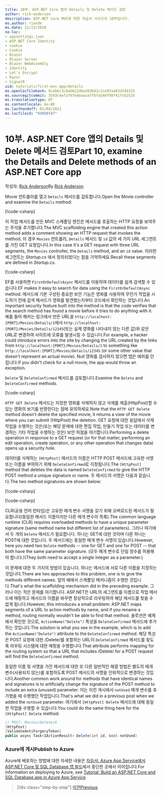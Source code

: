```yaml
---
title: 10부. ASP.NET Core 앱의 Details 및 Delete 메서드 검토
author: rick-anderson
description: ASP.NET Core MVC에 대한 자습서 시리즈의 10부입니다.
ms.author: riande
ms.date: 12/13/2018
no-loc:
- appsettings.json
- ASP.NET Core Identity
- cookie
- Cookie
- Blazor
- Blazor Server
- Blazor WebAssembly
- Identity
- Let's Encrypt
- Razor
- SignalR
uid: tutorials/first-mvc-app/details
ms.openlocfilehash: 9ceb6c3c8a6622d6e203641c2ce97a483d3d4325
ms.sourcegitcommit: 3593c4efa707edeaaceffbfa544f99f41fc62535
ms.translationtype: HT
ms.contentlocale: ko-KR
ms.lasthandoff: 01/04/2021
ms.locfileid: "93050747"
---
```

# <a name="part-10-examine-the-details-and-delete-methods-of-an-aspnet-core-app"></a><span data-ttu-id="b2a95-103">10부. ASP.NET Core 앱의 Details 및 Delete 메서드 검토</span><span class="sxs-lookup"><span data-stu-id="b2a95-103">Part 10, examine the Details and Delete methods of an ASP.NET Core app</span></span>

<span data-ttu-id="b2a95-104">작성자: [Rick Anderson](https://twitter.com/RickAndMSFT)</span><span class="sxs-lookup"><span data-stu-id="b2a95-104">By [Rick Anderson](https://twitter.com/RickAndMSFT)</span></span>

<span data-ttu-id="b2a95-105">Movie 컨트롤러를 열고 `Details` 메서드를 검토합니다.</span><span class="sxs-lookup"><span data-stu-id="b2a95-105">Open the Movie controller and examine the `Details` method:</span></span>

[!code-csharp[](start-mvc/sample/MvcMovie22/Controllers/MoviesController.cs?name=snippet_details)]

<span data-ttu-id="b2a95-106">이 작업 메서드를 만든 MVC 스캐폴딩 엔진은 메서드를 호출하는 HTTP 요청을 보여주는 주석을 추가합니다.</span><span class="sxs-lookup"><span data-stu-id="b2a95-106">The MVC scaffolding engine that created this action method adds a comment showing an HTTP request that invokes the method.</span></span> <span data-ttu-id="b2a95-107">이 경우 `Movies` 컨트롤러, `Details` 메서드 및 `id` 값의 세 가지 URL 세그먼트를 가진 GET 요청입니다.</span><span class="sxs-lookup"><span data-stu-id="b2a95-107">In this case it's a GET request with three URL segments, the `Movies` controller, the `Details` method, and an `id` value.</span></span> <span data-ttu-id="b2a95-108">이러한 세그먼트는 *Startup.cs* 에서 정의되었다는 점을 기억하세요.</span><span class="sxs-lookup"><span data-stu-id="b2a95-108">Recall these segments are defined in *Startup.cs*.</span></span>

[!code-csharp[](start-mvc/sample/MvcMovie3/Startup.cs?highlight=5&name=snippet_1)]

<span data-ttu-id="b2a95-109">EF를 사용하면 `FirstOrDefaultAsync` 메서드를 이용하여 데이터를 쉽게 검색할 수 있습니다.</span><span class="sxs-lookup"><span data-stu-id="b2a95-109">EF makes it easy to search for data using the `FirstOrDefaultAsync` method.</span></span> <span data-ttu-id="b2a95-110">메서드에 기본 구성된 중요한 보안 기능은 영화를 사용하여 무언가 작업을 시도하기 전에 검색 메서드가 영화를 발견했는지부터 코드에서 확인하는 것입니다.</span><span class="sxs-lookup"><span data-stu-id="b2a95-110">An important security feature built into the method is that the code verifies that the search method has found a movie before it tries to do anything with it.</span></span> <span data-ttu-id="b2a95-111">예를 들어 해커는 링크에서 만든 URL을 `http://localhost:{PORT}/Movies/Details/1`에서 `http://localhost:{PORT}/Movies/Details/12345`(또는 실제 영화를 나타내지 않는 다른 값)와 같은 URL로 변경하여 사이트에 오류를 발생시킬 수 있습니다.</span><span class="sxs-lookup"><span data-stu-id="b2a95-111">For example, a hacker could introduce errors into the site by changing the URL created by the links from `http://localhost:{PORT}/Movies/Details/1` to something like  `http://localhost:{PORT}/Movies/Details/12345` (or some other value that doesn't represent an actual movie).</span></span> <span data-ttu-id="b2a95-112">Null 영화를 검사하지 않으면 앱은 예외를 던집니다.</span><span class="sxs-lookup"><span data-stu-id="b2a95-112">If you didn't check for a null movie, the app would throw an exception.</span></span>

<span data-ttu-id="b2a95-113">`Delete` 및 `DeleteConfirmed` 메서드를 검토합니다.</span><span class="sxs-lookup"><span data-stu-id="b2a95-113">Examine the `Delete` and `DeleteConfirmed` methods.</span></span>

[!code-csharp[](start-mvc/sample/MvcMovie22/Controllers/MoviesController.cs?name=snippet_delete)]

<span data-ttu-id="b2a95-114">`HTTP GET Delete` 메서드는 지정한 영화를 삭제하지 않고 삭제를 제출(HttpPost)할 수 있는 영화의 보기를 반환한다는 점에 유의하세요.</span><span class="sxs-lookup"><span data-stu-id="b2a95-114">Note that the `HTTP GET Delete` method doesn't delete the specified movie, it returns a view of the movie where you can submit (HttpPost) the deletion.</span></span> <span data-ttu-id="b2a95-115">GET 요청에 대한 응답에서 삭제 작업을 수행하는 것은(또는 해당 문제에 대한 편집 작업, 만들기 작업 또는 데이터를 변경하는 기타 작업을 수행하는 것은) 보안 허점을 야기합니다.</span><span class="sxs-lookup"><span data-stu-id="b2a95-115">Performing a delete operation in response to a GET request (or for that matter, performing an edit operation, create operation, or any other operation that changes data) opens up a security hole.</span></span>

<span data-ttu-id="b2a95-116">데이터를 삭제하는 `[HttpPost]` 메서드의 이름은 HTTP POST 메서드에 고유한 서명 또는 이름을 부여하기 위해 `DeleteConfirmed`로 지정됩니다.</span><span class="sxs-lookup"><span data-stu-id="b2a95-116">The `[HttpPost]` method that deletes the data is named `DeleteConfirmed` to give the HTTP POST method a unique signature or name.</span></span> <span data-ttu-id="b2a95-117">두 메서드의 서명은 다음과 같습니다.</span><span class="sxs-lookup"><span data-stu-id="b2a95-117">The two method signatures are shown below:</span></span>

[!code-csharp[](start-mvc/sample/MvcMovie/Controllers/MoviesController.cs?name=snippet_delete2)]

[!code-csharp[](start-mvc/sample/MvcMovie/Controllers/MoviesController.cs?name=snippet_delete3)]

<span data-ttu-id="b2a95-118">CLR(공용 언어 런타임)은 고유한 매개 변수 서명을 갖기 위해 오버로드된 메서드가 필요합니다(동일한 메서드 이름이지만 다른 매개 변수의 목록).</span><span class="sxs-lookup"><span data-stu-id="b2a95-118">The common language runtime (CLR) requires overloaded methods to have a unique parameter signature (same method name but different list of parameters).</span></span> <span data-ttu-id="b2a95-119">그러나 여기에서 두 개의 `Delete` 메서드가 필요합니다. 하나는 GET에 대한 것이며 다른 하나는 POST에 대한 것입니다. 두 메서드에는 동일한 매개 변수 서명이 있습니다.</span><span class="sxs-lookup"><span data-stu-id="b2a95-119">However, here you need two `Delete` methods -- one for GET and one for POST -- that both have the same parameter signature.</span></span> <span data-ttu-id="b2a95-120">(모두 매개 변수로 단일 정수를 허용해야 합니다.)</span><span class="sxs-lookup"><span data-stu-id="b2a95-120">(They both need to accept a single integer as a parameter.)</span></span>

<span data-ttu-id="b2a95-121">이 문제에 대한 두 가지의 방법이 있습니다. 하나는 메서드에 서로 다른 이름을 지정하는 것입니다.</span><span class="sxs-lookup"><span data-stu-id="b2a95-121">There are two approaches to this problem, one is to give the methods different names.</span></span> <span data-ttu-id="b2a95-122">앞의 예에서 스캐폴딩 메커니즘이 수행한 것입니다.</span><span class="sxs-lookup"><span data-stu-id="b2a95-122">That's what the scaffolding mechanism did in the preceding example.</span></span> <span data-ttu-id="b2a95-123">그러나 이는 작은 문제를 야기합니다. ASP.NET은 URL의 세그먼트를 이름으로 작업 메서드에 매핑하고 메서드의 이름을 바꾸면 정상적으로 라우팅하여 해당 메서드를 찾을 수 없게 됩니다.</span><span class="sxs-lookup"><span data-stu-id="b2a95-123">However, this introduces a small problem: ASP.NET maps segments of a URL to action methods by name, and if you rename a method, routing normally wouldn't be able to find that method.</span></span> <span data-ttu-id="b2a95-124">솔루션은 예제에서 확인한 것으로, `ActionName("Delete")` 특성을 `DeleteConfirmed` 메서드에 추가하는 것입니다.</span><span class="sxs-lookup"><span data-stu-id="b2a95-124">The solution is what you see in the example, which is to add the `ActionName("Delete")` attribute to the `DeleteConfirmed` method.</span></span> <span data-ttu-id="b2a95-125">해당 특성은 POST 요청에 대한 /Delete/를 포함하는 URL이 `DeleteConfirmed` 메서드를 찾도록 라우팅 시스템에 대한 매핑을 수행합니다.</span><span class="sxs-lookup"><span data-stu-id="b2a95-125">That attribute performs mapping for the routing system so that a URL that includes /Delete/ for a POST request will find the `DeleteConfirmed` method.</span></span>

<span data-ttu-id="b2a95-126">동일한 이름 및 서명을 가진 메서드에 대한 또 다른 일반적인 해결 방법은 별도의 매개 변수(사용되지 않는)를 포함하도록 POST 메서드의 서명을 인위적으로 변경하는 것입니다.</span><span class="sxs-lookup"><span data-stu-id="b2a95-126">Another common work around for methods that have identical names and signatures is to artificially change the signature of the POST method to include an extra (unused) parameter.</span></span> <span data-ttu-id="b2a95-127">이는 이전 게시에서 `notUsed` 매개 변수를 추가했을 때 수행했던 작업입니다.</span><span class="sxs-lookup"><span data-stu-id="b2a95-127">That's what we did in a previous post when we added the `notUsed` parameter.</span></span> <span data-ttu-id="b2a95-128">여기에서 `[HttpPost] Delete` 메서드에 대해 동일한 작업을 수행할 수 있습니다.</span><span class="sxs-lookup"><span data-stu-id="b2a95-128">You could do the same thing here for the `[HttpPost] Delete` method:</span></span>

```csharp
// POST: Movies/Delete/6
[HttpPost]
[ValidateAntiForgeryToken]
public async Task<IActionResult> Delete(int id, bool notUsed)
```

### <a name="publish-to-azure"></a><span data-ttu-id="b2a95-129">Azure에 게시</span><span class="sxs-lookup"><span data-stu-id="b2a95-129">Publish to Azure</span></span>

<span data-ttu-id="b2a95-130">Azure에 배포하는 방법에 대한 자세한 내용은 [자습서: Azure App Service에서 ASP.NET Core 및 SQL Database 앱 빌드](/azure/app-service/tutorial-dotnetcore-sqldb-app)에서 중단한 곳에서 이어집니다.</span><span class="sxs-lookup"><span data-stu-id="b2a95-130">For information on deploying to Azure, see [Tutorial: Build an ASP.NET Core and SQL Database app in Azure App Service](/azure/app-service/tutorial-dotnetcore-sqldb-app).</span></span>

> [!div class="step-by-step"]
> [<span data-ttu-id="b2a95-131">이전</span><span class="sxs-lookup"><span data-stu-id="b2a95-131">Previous</span></span>](validation.md)
